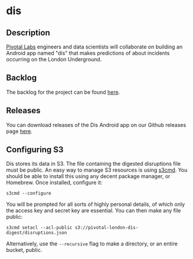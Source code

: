 # dis

## Description

[Pivotal Labs](http://pivotallabs.com) engineers and data scientists will collaborate on building an Android
app named "dis" that makes predictions of about incidents occurring on the London Underground.

## Backlog

The backlog for the project can be found [here](https://www.pivotaltracker.com/n/projects/1278296).

## Releases

You can download releases of the Dis Android app on our Github releases page [here](https://github.com/pivotal/dis/releases).

## Configuring S3

Dis stores its data in S3. The file containing the digested disruptions file must be public. An easy way to manage S3 resources is using [s3cmd](http://s3tools.org/s3cmd). You should be able to install this using any decent package manager, or Homebrew. Once installed, configure it:

```
s3cmd --configure
```

You will be prompted for all sorts of highly personal details, of which only the access key and secret key are essential. You can then make any file public:

```
s3cmd setacl --acl-public s3://pivotal-london-dis-digest/disruptions.json
```

Alternatively, use the ``--recursive`` flag to make a directory, or an entire bucket, public.
